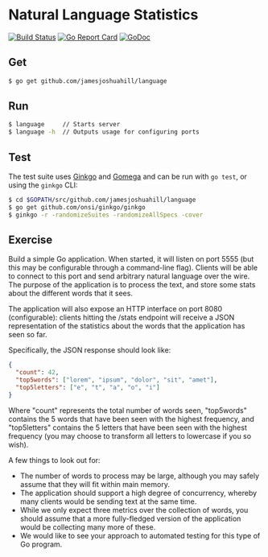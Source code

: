 # Natural Language Statistics

[![Build Status](https://travis-ci.org/jamesjoshuahill/language.svg?branch=master)](https://travis-ci.org/jamesjoshuahill/language) [![Go Report Card](https://goreportcard.com/badge/github.com/jamesjoshuahill/language)](https://goreportcard.com/report/github.com/jamesjoshuahill/language) [![GoDoc](https://godoc.org/github.com/jamesjoshuahill/language?status.svg)](https://godoc.org/github.com/jamesjoshuahill/language)

## Get

```bash
$ go get github.com/jamesjoshuahill/language
```

## Run

```bash
$ language     // Starts server
$ language -h  // Outputs usage for configuring ports
```

## Test

The test suite uses [Ginkgo](https://onsi.github.io/ginkgo/) and [Gomega](https://onsi.github.io/gomega/) and can be run with `go test`, or using the `ginkgo` CLI:

```bash
$ cd $GOPATH/src/github.com/jamesjoshuahill/language
$ go get github.com/onsi/ginkgo/ginkgo
$ ginkgo -r -randomizeSuites -randomizeAllSpecs -cover
```

## Exercise

Build a simple Go application. When started, it will listen on port 5555 (but this may be configurable through a command-line flag). Clients will be able to connect to this port and send arbitrary natural language over the wire. The purpose of the application is to process the text, and store some stats about the different words that it sees.

The application will also expose an HTTP interface on port 8080 (configurable): clients hitting the /stats endpoint will receive a JSON representation of the statistics about the words that the application has seen so far.

Specifically, the JSON response should look like:

```json
{
  "count": 42,
  "top5words": ["lorem", "ipsum", "dolor", "sit", "amet"],
  "top5letters": ["e", "t", "a", "o", "i"]
}
```

Where "count" represents the total number of words seen, "top5words" contains the 5 words that have been seen with the highest frequency, and "top5letters" contains the 5 letters that have been seen with the highest frequency (you may choose to transform all letters to lowercase if you so wish).

A few things to look out for:
* The number of words to process may be large, although you may safely assume that they will fit within main memory.
* The application should support a high degree of concurrency, whereby many clients would be sending text at the same time.
* While we only expect three metrics over the collection of words, you should assume that a more fully-fledged version of the application would be collecting many more of these.
* We would like to see your approach to automated testing for this type of Go program.
